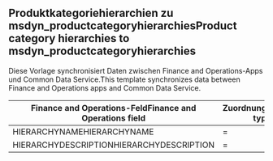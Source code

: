 ## <a name="product-category-hierarchies-to-msdyn_productcategoryhierarchies"></a><span data-ttu-id="5d5a7-101">Produktkategoriehierarchien zu msdyn_productcategoryhierarchies</span><span class="sxs-lookup"><span data-stu-id="5d5a7-101">Product category hierarchies to msdyn_productcategoryhierarchies</span></span>

<span data-ttu-id="5d5a7-102">Diese Vorlage synchronisiert Daten zwischen Finance and Operations-Apps und Common Data Service.</span><span class="sxs-lookup"><span data-stu-id="5d5a7-102">This template synchronizes data between Finance and Operations apps and Common Data Service.</span></span>

<span data-ttu-id="5d5a7-103">Finance and Operations-Feld</span><span class="sxs-lookup"><span data-stu-id="5d5a7-103">Finance and Operations field</span></span> | <span data-ttu-id="5d5a7-104">Zuordnungstyp</span><span class="sxs-lookup"><span data-stu-id="5d5a7-104">Map type</span></span> | <span data-ttu-id="5d5a7-105">Anderes Dynamics 365-Feld</span><span class="sxs-lookup"><span data-stu-id="5d5a7-105">Other Dynamics 365 field</span></span> | <span data-ttu-id="5d5a7-106">Standardwert</span><span class="sxs-lookup"><span data-stu-id="5d5a7-106">Default value</span></span>
---|---|---|---
<span data-ttu-id="5d5a7-107">HIERARCHYNAME</span><span class="sxs-lookup"><span data-stu-id="5d5a7-107">HIERARCHYNAME</span></span> | = | <span data-ttu-id="5d5a7-108">msdyn_name</span><span class="sxs-lookup"><span data-stu-id="5d5a7-108">msdyn_name</span></span> | 
<span data-ttu-id="5d5a7-109">HIERARCHYDESCRIPTION</span><span class="sxs-lookup"><span data-stu-id="5d5a7-109">HIERARCHYDESCRIPTION</span></span> | = | <span data-ttu-id="5d5a7-110">msdyn_description</span><span class="sxs-lookup"><span data-stu-id="5d5a7-110">msdyn_description</span></span> | 
